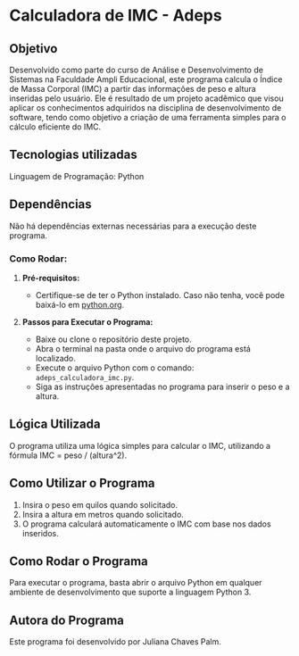 # Calculadora de IMC - Adeps

## Objetivo

Desenvolvido como parte do curso de Análise e Desenvolvimento de Sistemas na Faculdade Ampli Educacional, este programa calcula o Índice de Massa Corporal (IMC) a partir das informações de peso e altura inseridas pelo usuário. Ele é resultado de um projeto acadêmico que visou aplicar os conhecimentos adquiridos na disciplina de desenvolvimento de software, tendo como objetivo a criação de uma ferramenta simples para o cálculo eficiente do IMC.

## Tecnologias utilizadas
Linguagem de Programação: Python

## Dependências

Não há dependências externas necessárias para a execução deste programa.

### Como Rodar:
1. **Pré-requisitos:**
    - Certifique-se de ter o Python instalado. Caso não tenha, você pode baixá-lo em [python.org](https://www.python.org/).

2. **Passos para Executar o Programa:**
    - Baixe ou clone o repositório deste projeto.
    - Abra o terminal na pasta onde o arquivo do programa está localizado.
    - Execute o arquivo Python com o comando: `adeps_calculadora_imc.py`.
    - Siga as instruções apresentadas no programa para inserir o peso e a altura.

## Lógica Utilizada

O programa utiliza uma lógica simples para calcular o IMC, utilizando a fórmula IMC = peso / (altura^2).

## Como Utilizar o Programa

1. Insira o peso em quilos quando solicitado.
2. Insira a altura em metros quando solicitado.
3. O programa calculará automaticamente o IMC com base nos dados inseridos.

## Como Rodar o Programa

Para executar o programa, basta abrir o arquivo Python em qualquer ambiente de desenvolvimento que suporte a linguagem Python 3.

## Autora do Programa

Este programa foi desenvolvido por Juliana Chaves Palm. 


